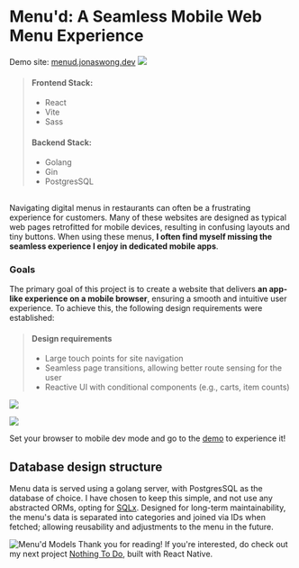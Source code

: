 # Menu'd: A Seamless Mobile Web Menu Experience
Demo site: [menud.jonaswong.dev](https://menud.jonaswong.dev)
![](https://res.cloudinary.com/ds1s8ilcc/image/upload/v1709716896/Devsite/menu-d/Menud-main_er3jpg.png)
> #### Frontend Stack:
> - React
> - Vite
> - Sass
> #### Backend Stack:
> - Golang
> - Gin
> - PostgresSQL
## 
Navigating digital menus in restaurants can often be a frustrating experience for customers. Many of these websites are designed as typical web pages retrofitted for mobile devices, resulting in confusing layouts and tiny buttons. When using these menus, **I often find myself missing the seamless experience I enjoy in dedicated mobile apps**.

### Goals
The primary goal of this project is to create a website that delivers **an app-like experience on a mobile browser**, ensuring a smooth and intuitive user experience. To achieve this, the following design requirements were established:
>#### Design requirements
> - Large touch points for site navigation
> - Seamless page transitions, allowing better route sensing for the user
> - Reactive UI with conditional components (e.g., carts, item counts)

![](https://res.cloudinary.com/ds1s8ilcc/image/upload/v1709717699/Devsite/menu-d/Menud-UIs_oleoer.png)

![](https://res.cloudinary.com/ds1s8ilcc/image/upload/v1709713276/Devsite/menu-d/menud-comp2_dbmopr.gif)

Set your browser to mobile dev mode and go to the [demo](https://menud.jonaswong.dev) to experience it!

## Database design structure
Menu data is served using a golang server, with PostgresSQL as the database of choice. I have chosen to keep this simple, and not use any abstracted ORMs, opting for [SQLx](https://github.com/launchbadge/sqlx#). Designed for long-term maintainability, the menu's data is separated into categories and joined via IDs when fetched; allowing reusability and adjustments to the menu in the future.

![Menu'd Models](https://res.cloudinary.com/ds1s8ilcc/image/upload/v1706846307/Devsite/menu-d/menud-models_mo73h7.png)
Thank you for reading! If you're interested, do check out my next project [Nothing To Do](/article/nothing-to-do), built with React Native.
